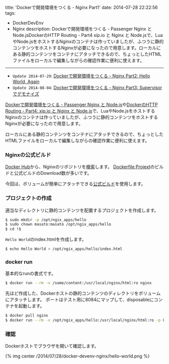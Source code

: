 title: 'Dockerで開発環境をつくる - Nginx Part1'
date: 2014-07-28 22:22:56
tags:
 - DockerDevEnv
 - Nginx
description: Dockerで開発環境をつくる - Passenger Nginx と Node.jsDockerのHTTP Routing - Part4 xip.io と Nginx と Node.jsで、LuaやNode.jsをホストするNginxのコンテナは作っていましたが、ふつうに静的コンテンツをホストするNginxが必要になったので用意します。ローカルにある静的コンテンツをコンテナにアタッチできるので、ちょっとしたHTMLファイルをローカルで編集しながらの確認作業に便利に使えます。
---

* `Update 2014-07-29`: [Dockerで開発環境をつくる - Nginx Part2: Hello World, Again](/2014/07/29/docker-devenv-nginx-hello-world-again/)
* `Update 2014-08-04`: [Dockerで開発環境をつくる - Nginx Part3: Supervisorでデモナイズ](/2014/08/04/docker-devenv-nginx-supervisor/)

[Dockerで開発環境をつくる - Passenger Nginx と Node.js](/2014/07/22/docker-devenv-passenger-nodejs/)や[DockerのHTTP Routing - Part4: xip.io と Nginx と Node.js](/2014/07/23/docker-reverse-proxy-xipio-nginx/)で、LuaやNode.jsをホストするNginxのコンテナは作っていましたが、ふつうに静的コンテンツをホストするNginxが必要になったので用意します。

ローカルにある静的コンテンツをコンテナにアタッチできるので、ちょっとしたHTMLファイルをローカルで編集しながらの確認作業に便利に使えます。


<!-- more -->

### Nginxの公式ビルド

[Docker Hub](https://registry.hub.docker.com/)から、Nginxのリポジトリを[検索](https://registry.hub.docker.com/search?q=nginx&s=downloads)します。
[Dockerfile Projext](http://dockerfile.github.io/)のビルドと公式ビルドのDownload数が多いです。

今回は、ボリュームが簡単にアタッチできる[公式ビルド](https://registry.hub.docker.com/_/nginx/)を使用します。

### プロジェクトの作成

適当なディレクトリに静的コンテンツを配置するプロジェクトを作成します。

``` bash
$ sudo mkdir -p /opt/ngix_apps/hello
$ sudo chown masato:masato /opt/ngix_apps/hello
$ cd !$
```

`Hello World`のindex.htmlを作成します。

``` bash
$ echo Hello World > /opt/ngix_apps/hello/index.html
```

### docker run

基本的なrunの書式です。

``` bash
$ docker run --rm -v /some/content:/usr/local/nginx/html:ro nginx
```


先ほど作成した、Dockerホストの静的コンテンツのディレクトリをボリュームにアタッチします。
ポートはテスト用に8084にマップして、disposableにコンテナを起動します。

``` bash
$ docker pull nginx
$ docker run --rm -v /opt/ngix_apps/hello:/usr/local/nginx/html:ro -p 8084:80 nginx
```
 
### 確認

Dockerホストでブラウザを開いて確認します。

{% img center /2014/07/28/docker-devenv-nginx/hello-world.png %}
